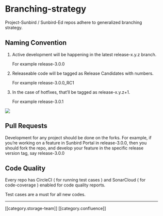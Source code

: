 # Branching-strategy

Project-Sunbird / Sunbird-Ed repos adhere to generalized branching strategy.

## Naming Convention

1.  Active development will be happening in the latest release-x.y.z branch.

    For example release-3.0.0
2.  Releaseable code will be tagged as Release Candidates with numbers.

    For example release-3.0.0\_RC1
3.  In the case of hotfixes, that’ll be tagged as release-x.y.z+1.

    For example release-3.0.1

![](../../../../DevOpsFull/AllDocs/images/storage/3D-JPnaVJWUYBf1JVkJkC-cK\_hHqUnBZwq42\_6LpUxnaD4aTnTtBKqqKat09OA9QcaD9QL9Lj3Br3gWlVxrQHK0uMcINFHVC6jYusABAHJ3DSak0UzjJF3JF7y2Mc1dwsbLZHRhVLpA)

## Pull Requests

Development for any project should be done on the forks. For example, if you’re working on a feature in Sunbird Portal in release-3.0.0, then you should fork the repo, and develop your feature in the specific release version tag, say release-3.0.0

## Code Quality

Every repo has CircleCI ( for running test cases ) and SonarCloud ( for code-coverage ) enabled for code quality reports.

Test cases are a must for all new codes.

***

\[\[category.storage-team]] \[\[category.confluence]]
